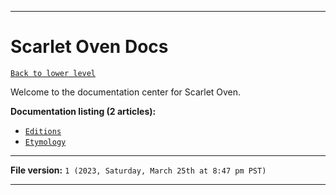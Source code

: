 
***

# Scarlet Oven Docs

[`Back to lower level`](/README.md)

Welcome to the documentation center for Scarlet Oven.

**Documentation listing (2 articles):**

- [`Editions`](/Docs/Editions/)
- [`Etymology`](/Docs/Etymology/)

***

**File version:** `1 (2023, Saturday, March 25th at 8:47 pm PST)`

***
